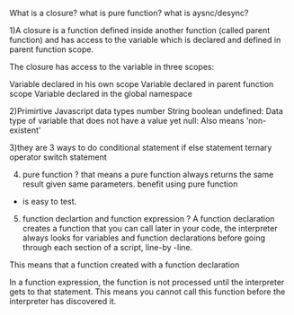 What is a closure?
what is pure function?
what is aysnc/desync?

1)A closure is a function defined inside another function (called parent function) and has access to the variable which is declared and defined in parent function scope.


The closure has access to the variable in three scopes:

Variable declared in his own scope
Variable declared in parent function scope
Variable declared in the global namespace


2)Primirtive Javascript data types
number
String
boolean
undefined: Data type of variable that does not have a value yet
null: Also means 'non-existent'

3)they are 3 ways to do conditional statement
if else statement
ternary operator
switch statement


4) pure function ?
that means a pure function always returns the same result given same parameters.
benefit using pure function 
- is easy to test.


5) function declartion and function expression ?
A function declaration creates a function that you can call later in your code, the interpreter always looks for variables and function declarations before going through each section of a script, line-by -line.

This means that a function created with a function declaration 

In a function expression, the function is not processed until the interpreter gets to that statement. This means you cannot call this function before the interpreter has discovered it.

